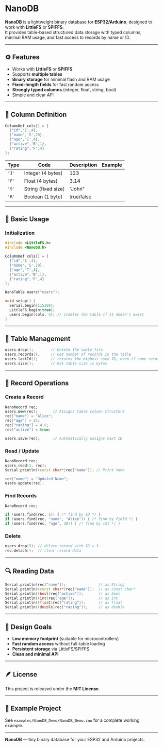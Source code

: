 # NanoDB

**NanoDB** is a lightweight binary database for **ESP32/Arduino**, designed to work with **LittleFS** or **SPIFFS**.  
It provides table-based structured data storage with typed columns, minimal RAM usage, and fast access to records by name or ID.

---

## ⚙️ Features

- Works with **LittleFS** or **SPIFFS**
- Supports **multiple tables**
- **Binary storage** for minimal flash and RAM usage
- **Fixed-length fields** for fast random access
- **Strongly typed columns** (integer, float, string, bool)
- Simple and clear API

---

## 🧩 Column Definition

```cpp
ColumnDef cols[] = {
  {"id",'I',4},
  {"name",'S',20},
  {"age",'I',4},
  {"active",'B',1},
  {"rating",'F',4}
};
```

| Type | Code | Description     | Example       |
|------|------|-----------------|----------------|
| `'I'` | Integer (4 bytes) | 123 |
| `'F'` | Float (4 bytes) | 3.14 |
| `'S'` | String (fixed size) | "John" |
| `'B'` | Boolean (1 byte) | true/false |

---

## 🚀 Basic Usage

### Initialization

```cpp
#include <LittleFS.h>
#include <NanoDB.h>

ColumnDef cols[] = {
  {"id",'I',4},
  {"name",'S',20},
  {"age",'I',4},
  {"active",'B',1},
  {"rating",'F',4}
};

NanoTable users("users");

void setup() {
  Serial.begin(115200);
  LittleFS.begin(true);
  users.begin(cols, 5); // creates the table if it doesn't exist
}
```

---

## 📂 Table Management

```cpp
users.drop();        // Delete the table file
users.records();     // Get number of records in the table
users.lastId();      // returns the highest used ID, even if some records were deleted
users.size();        // Get table size in bytes
```

---

## 🧱 Record Operations

### Create a Record

```cpp
NanoRecord rec;
users.new(rec);       // Assigns table column structure
rec["name"] = "Alice";
rec["age"] = 25;
rec["rating"] = 4.8;
rec["active"] = true;

users.save(rec);      // Automatically assigns next ID
```

### Read / Update

```cpp
NanoRecord rec;
users.read(1, rec);
Serial.println((const char*)rec["name"]); // Print name

rec["name"] = "Updated Name";
users.update(rec);
```

### Find Records

```cpp
NanoRecord rec;

if (users.find(rec, 1)) { /* find by ID */ }
if (users.find(rec, "name", "Alice")) { /* find by field */ }
if (users.find(rec, "age", 30)) { /* find by int */ }
```

### Delete

```cpp
users.drop(3); // delete record with ID = 3
rec.detach();  // clear record data
```

---

## 🔍 Reading Data

```cpp
Serial.println(rec["name"]);               // as String
Serial.println((const char*)rec["name"]);  // as const char*
Serial.println((bool)rec["active"]);       // as bool
Serial.println((int)rec["age"]);           // as int
Serial.println((float)rec["rating"]);      // as float
Serial.println((double)rec["rating"]);     // as double
```

---

## 🧠 Design Goals

- **Low memory footprint** (suitable for microcontrollers)
- **Fast random access** without full-table loading
- **Persistent storage** via LittleFS/SPIFFS
- **Clean and minimal API**

---

## 🪶 License

This project is released under the **MIT License**.

---

## 📖 Example Project

See `examples/NanoDB_Demo/NanoDB_Demo.ino` for a complete working example.

---

**NanoDB** — tiny binary database for your ESP32 and Arduino projects.
